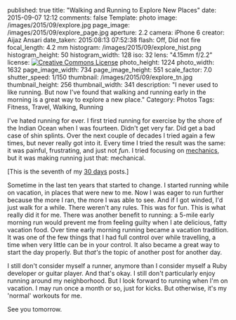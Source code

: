 published: true
title: "Walking and Running to Explore New Places"
date: 2015-09-07 12:12
comments: false
Template: photo
image: /images/2015/09/explore.jpg
page_image: /images/2015/09/explore_page.jpg
aperture: 2.2
camera: iPhone 6
creator: Aijaz Ansari
date_taken: 2015:08:13 07:52:38
flash: Off, Did not fire
focal_length: 4.2 mm
histogram: /images/2015/09/explore_hist.png
histogram_height: 50
histogram_width: 128
iso: 32
lens: "4.15mm f/2.2"
license: <a rel="license" href="http://creativecommons.org/licenses/by-nc-nd/3.0/deed.en_US"><img alt="Creative Commons License" style="border-width:0" src="http://i.creativecommons.org/l/by-nc-nd/3.0/88x31.png" /></a>
photo_height: 1224
photo_width: 1632
page_image_width: 734
page_image_height: 551
scale_factor: 7.0
shutter_speed: 1/150
thumbnail: /images/2015/09/explore_tn.jpg
thumbnail_height: 256
thumbnail_width: 341
description: "I never used to like running. But now I've found that walking and running early in the morning is a great way to explore a new place."
Category: Photos
Tags: Fitness, Travel, Walking, Running

I've hated running for ever. I first tried running for exercise by the shore of the Indian Ocean when I was fourteen. Didn't get very far. Did get a bad case of shin splints. Over the next couple of decades I tried again a few times, but never really got into it. Every time I tried the result was the same: it was painful, frustrating, and just not _fun_. I tried focusing on [mechanics][], but it was making running just that: mechanical.

<!-- more -->

[This is the seventh of my [30 days][] posts.]

Sometime in the last ten years that started to change. I started running while on vacation, in places that were new to me. Now I was eager to run further because the more I ran, the more I was able to see. And if I got winded, I'd just walk for a while. There weren't any rules. This was for fun. This is what really did it for me. There was another benefit to running: a 5-mile early morning run would prevent me from feeling guilty when I ate delicious, fatty vacation food. Over time early morning running became a vacation tradition. It was one of the few things that I had full control over while travelling, a time when very little can be in your control. It also became a great way to start the day properly. But _that's_ the topic of another post for another day.

I still don't consider myself a runner, anymore than I consider myself a Ruby developer or guitar player. And that's okay. I still don't particularly enjoy running around my neighborhood. But I look forward to running when I'm on vacation. I may run once a month or so, just for kicks. But otherwise, it's my 'normal' workouts for me.
 
See you tomorrow.

[30 days]: /2015/08/31/30-days/
[mechanics]: http://www.runnersworld.com/run-faster/proper-running-form

